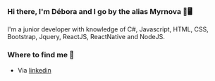 ### Hi there, I'm Débora and I go by the alias Myrnova 👋🖥️

I'm a junior developer with knowledge of C#, Javascript, HTML, CSS, Bootstrap, Jquery, ReactJS, ReactNative and NodeJS.

### Where to find me 🧾
- Via <a href="https://www.linkedin.com/in/debycl2002/">linkedin</a>
